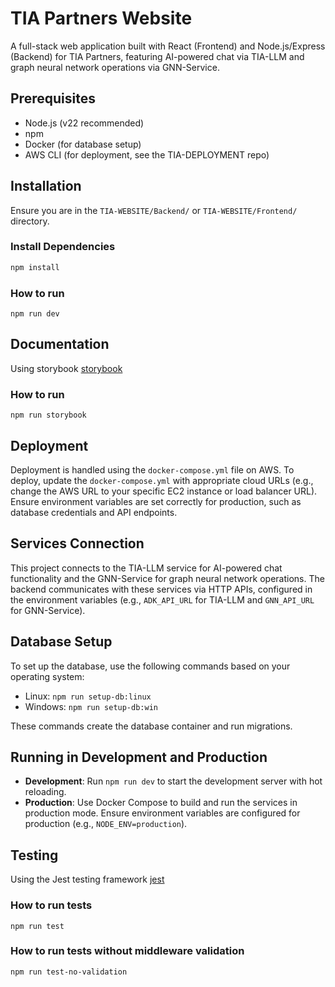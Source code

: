 # TIA Partners Website

A full-stack web application built with React (Frontend) and Node.js/Express (Backend) for TIA Partners, featuring AI-powered chat via TIA-LLM and graph neural network operations via GNN-Service.

## Prerequisites
- Node.js (v22 recommended)
- npm
- Docker (for database setup)
- AWS CLI (for deployment, see the TIA-DEPLOYMENT repo)

## Installation
Ensure you are in the `TIA-WEBSITE/Backend/` or `TIA-WEBSITE/Frontend/` directory.

### Install Dependencies
```bash
npm install
```

### How to run 
```console
npm run dev
```

## Documentation
Using storybook
[storybook](https://storybook.js.org/docs)
### How to run
```console
npm run storybook
```

## Deployment
Deployment is handled using the `docker-compose.yml` file on AWS. To deploy, update the `docker-compose.yml` with appropriate cloud URLs (e.g., change the AWS URL to your specific EC2 instance or load balancer URL). Ensure environment variables are set correctly for production, such as database credentials and API endpoints.

## Services Connection
This project connects to the TIA-LLM service for AI-powered chat functionality and the GNN-Service for graph neural network operations. The backend communicates with these services via HTTP APIs, configured in the environment variables (e.g., `ADK_API_URL` for TIA-LLM and `GNN_API_URL` for GNN-Service).

## Database Setup
To set up the database, use the following commands based on your operating system:
- Linux: `npm run setup-db:linux`
- Windows: `npm run setup-db:win`

These commands create the database container and run migrations.

## Running in Development and Production
- **Development**: Run `npm run dev` to start the development server with hot reloading.
- **Production**: Use Docker Compose to build and run the services in production mode. Ensure environment variables are configured for production (e.g., `NODE_ENV=production`).

## Testing
Using the Jest testing framework
[jest](https://jestjs.io/)
### How to run tests
```console
npm run test
```
### How to run tests without middleware validation
```console
npm run test-no-validation
```
